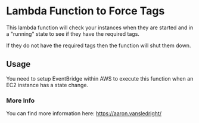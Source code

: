 # Lambda Function to Force Tags
This lambda function will check your instances when they are started and in a "running" state to see if they have the required tags.

If they do not have the required tags then the function will shut them down.

## Usage
You need to setup EventBridge within AWS to execute this function when an EC2 instance has a state change.

### More Info
You can find more information here:
https://aaron.vansledright/